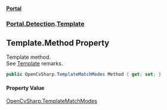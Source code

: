 #### [Portal](index.md 'index')
### [Portal.Detection](Portal.Detection.md 'Portal.Detection').[Template](Template.md 'Portal.Detection.Template')

## Template.Method Property

Template method. <br/> See [Template](Template.md 'Portal.Detection.Template') remarks.

```csharp
public OpenCvSharp.TemplateMatchModes Method { get; set; }
```

#### Property Value
[OpenCvSharp.TemplateMatchModes](https://docs.microsoft.com/en-us/dotnet/api/OpenCvSharp.TemplateMatchModes 'OpenCvSharp.TemplateMatchModes')